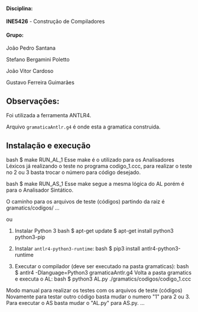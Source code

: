 #### Disciplina:
**INE5426** - Construção de Compiladores

#### Grupo:
João Pedro Santana

Stefano Bergamini Poletto

João Vitor Cardoso

Gustavo Ferreira Guimarães

Observações:
------------

Foi utilizada a ferramenta ANTLR4.

Arquivo `gramaticaAntlr.g4` é onde esta a gramatica construida.

Instalação e execução
---------------------

bash
$ make RUN_AL_1
Esse make é o utilizado para os Analisadores Léxicos já realizando o teste
no programa codigo_1.ccc, para realizar o teste no 2 ou 3 basta trocar o 
número para código desejado.

bash
$ make RUN_AS_1
Esse make segue a mesma lógica do AL porém é para o Analisador Sintático.

O caminho para os arquivos de teste (códigos) partindo da raiz é gramatics/codigos/
...

ou

1. Instalar Python 3
bash
$ apt-get update
$ apt-get install python3 python3-pip


2. Instalar `antlr4-python3-runtime`:
bash
$ pip3 install antlr4-python3-runtime


3. Executar o compilador (deve ser executado na pasta gramaticas):
bash
$ antlr4 -Dlanguage=Python3 gramaticaAntlr.g4
Volta a pasta gramatics e executa o AL:
bash
$ python3 AL.py ./gramatics/codigos/codigo_1.ccc

Modo manual para realizar os testes com os arquivos de teste (códigos)
Novamente para testar outro código basta mudar o numero "1" para 2 ou 3.
Para executar o AS basta mudar o "AL.py" para AS.py.
...